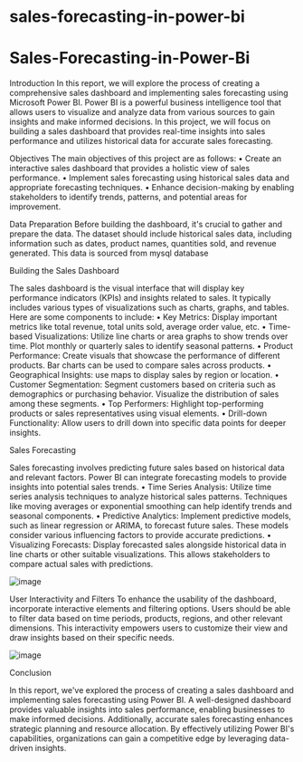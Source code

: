# sales-forecasting-in-power-bi
# Sales-Forecasting-in-Power-Bi

Introduction
In this report, we will explore the process of creating a comprehensive sales dashboard and implementing sales forecasting using Microsoft Power BI. Power BI is a powerful business intelligence tool that allows users to visualize and analyze data from various sources to gain insights and make informed decisions. In this project, we will focus on building a sales dashboard that provides real-time insights into sales performance and utilizes historical data for accurate sales forecasting.

Objectives
 The main objectives of this project are as follows:
•	Create an interactive sales dashboard that provides a holistic view of sales performance.
•	Implement sales forecasting using historical sales data and appropriate forecasting techniques.
•	Enhance decision-making by enabling stakeholders to identify trends, patterns, and potential areas for improvement.

Data Preparation
Before building the dashboard, it's crucial to gather and prepare the data. The dataset should include historical sales data, including information such as dates, product names, quantities sold, and revenue generated. This data is sourced from mysql database

Building the Sales Dashboard

The sales dashboard is the visual interface that will display key performance indicators (KPIs) and insights related to sales. It typically includes various types of visualizations such as charts, graphs, and tables. Here are some components to include:
•	Key Metrics: Display important metrics like total revenue, total units sold, average order value, etc.
•	Time-based Visualizations: Utilize line charts or area graphs to show trends over time. Plot monthly or quarterly sales to identify seasonal patterns.
•	Product Performance: Create visuals that showcase the performance of different products. Bar charts can be used to compare sales across products.
•	Geographical Insights:  use maps to display sales by region or location. 
•	Customer Segmentation: Segment customers based on criteria such as demographics or purchasing behavior. Visualize the distribution of sales among these segments.
•	Top Performers: Highlight top-performing products or sales representatives using visual elements.
•	Drill-down Functionality: Allow users to drill down into specific data points for deeper insights.

Sales Forecasting
 
 Sales forecasting involves predicting future sales based on historical data and relevant factors. Power BI can integrate forecasting models to provide insights into potential sales trends.
•	Time Series Analysis: Utilize time series analysis techniques to analyze historical sales patterns. Techniques like moving averages or exponential smoothing can help identify trends and seasonal components.
•	Predictive Analytics: Implement predictive models, such as linear regression or ARIMA, to forecast future sales. These models consider various influencing factors to provide accurate predictions.
•	Visualizing Forecasts: Display forecasted sales alongside historical data in line charts or other suitable visualizations. This allows stakeholders to compare actual sales with predictions.

![image](https://github.com/Majeti-Sravanya/Sales-Forecasting-in-Power-Bi/assets/77283553/caed8c34-a9eb-4f51-a64a-9fe3fe2040a4)

User Interactivity and Filters
 To enhance the usability of the dashboard, incorporate interactive elements and filtering options. Users should be able to filter data based on time periods, products, regions, and other relevant dimensions. This interactivity empowers users to customize their view and draw insights based on their specific needs.

 ![image](https://github.com/Majeti-Sravanya/Sales-Forecasting-in-Power-Bi/assets/77283553/a790bbf7-9240-43ba-a552-297915513a2d)


Conclusion

In this report, we've explored the process of creating a sales dashboard and implementing sales forecasting using Power BI. A well-designed dashboard provides valuable insights into sales performance, enabling businesses to make informed decisions. Additionally, accurate sales forecasting enhances strategic planning and resource allocation. By effectively utilizing Power BI's capabilities, organizations can gain a competitive edge by leveraging data-driven insights.


